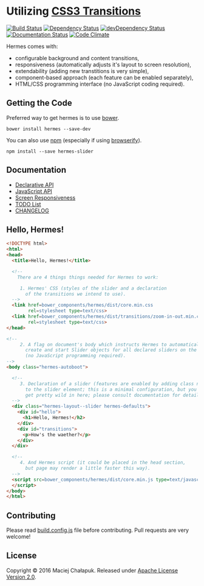 # Utilizing [CSS3 Transitions](http://www.w3.org/TR/css3-transitions/)

[![Build Status](https://travis-ci.org/webfront-toolkit/hermes.svg?branch=master
)](https://travis-ci.org/webfront-toolkit/hermes)
[![Dependency Status](https://david-dm.org/webfront-toolkit/hermes.svg
)](https://david-dm.org/webfront-toolkit/hermes)
[![devDependency Status](https://david-dm.org/webfront-toolkit/hermes/dev-status.svg
)](https://david-dm.org/webfront-toolkit/hermes#info=devDependencies)
[![Documentation Status](https://inch-ci.org/github/webfront-toolkit/hermes.svg?branch=master
)](https://inch-ci.org/github/webfront-toolkit/hermes)
[![Code Climate](https://codeclimate.com/github/webfront-toolkit/hermes/badges/gpa.svg
)](https://codeclimate.com/github/webfront-toolkit/hermes)

Hermes comes with:

 * configurable background and content transitions,
 * responsiveness (automatically adjusts it's layout to screen resolution),
 * extendability (adding new transtitions is very simple),
 * component-based approach (each feature can be enabled separately),
 * HTML/CSS programming interface (no JavaScript coding required).

## Getting the Code

Preferred way to get hermes is to use [bower](http://bower.io/).
```shell
bower install hermes --save-dev
```

You can also use [npm](https://www.npmjs.com/) (especially if using
[browserify](https://github.com/substack/node-browserify)).
```shell
npm install --save hermes-slider
```

## Documentation

 * [Declarative API](doc/class-names.md)
 * [JavaScript API](doc/javascript-api.md)
 * [Screen Responsiveness](doc/responsiveness.md)
 * [TODO List](doc/TODO.md)
 * [CHANGELOG](doc/CHANGELOG.md)

## Hello, Hermes!

```html
<!DOCTYPE html>
<html>
<head>
  <title>Hello, Hermes!</title>

  <!--
    There are 4 things things needed for Hermes to work:

     1. Hermes' CSS (styles of the slider and a declaration
       of the transitions we intend to use).
  -->
  <link href=bower_components/hermes/dist/core.min.css
        rel=stylesheet type=text/css>
  <link href=bower_components/hermes/dist/transitions/zoom-in-out.min.css
        rel=stylesheet type=text/css>
</head>

<!--
     2. A flag on document's body which instructs Hermes to automatically
       create and start Slider objects for all declared sliders on the page
       (no JavaScript programming required).
-->
<body class="hermes-autoboot">

  <!--
     3. Declaration of a slider (features are enabled by adding class names
       to the slider element; this is a minimal configuration, but you can
       get pretty wild in here; please consult documentation for details).
  -->
  <div class="hermes-layout--slider hermes-defaults">
    <div id="hello">
      <h1>Hello, Hermes!</h2>
    </div>
    <div id="transitions">
      <p>How's the waether?</p>
    </div>
  </div>

  <!--
     4. And Hermes script (it could be placed in the head section,
       but page may render a little faster this way).
  -->
  <script src=bower_components/hermes/dist/core.min.js type=text/javascript>
  </script>
</body>
</html>

```

## Contributing

Please read [build.config.js](build.config.js) file before contributing. Pull
requests are very welcome!

## License

Copyright &copy; 2016 Maciej Chałapuk. Released under [Apache License Version 2.0](LICENSE).

